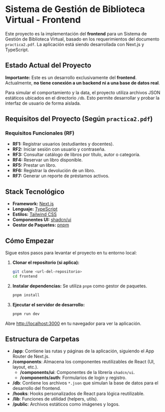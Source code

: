 # Sistema de Gestión de Biblioteca Virtual - Frontend

Este proyecto es la implementación del **frontend** para un Sistema de Gestión de Biblioteca Virtual, basado en los requerimientos del documento `practica2.pdf`. La aplicación está siendo desarrollada con Next.js y TypeScript.

## Estado Actual del Proyecto

**Importante:** Este es un desarrollo exclusivamente del **frontend**. Actualmente, **no tiene conexión a un backend ni a una base de datos real**. 

Para simular el comportamiento y la data, el proyecto utiliza archivos JSON estáticos ubicados en el directorio `/db`. Esto permite desarrollar y probar la interfaz de usuario de forma aislada.

## Requisitos del Proyecto (Según `practica2.pdf`)

### Requisitos Funcionales (RF)
- **RF1:** Registrar usuarios (estudiantes y docentes).
- **RF2:** Iniciar sesión con usuario y contraseña.
- **RF3:** Consultar catálogo de libros por título, autor o categoría.
- **RF4:** Reservar un libro disponible.
- **RF5:** Prestar un libro.
- **RF6:** Registrar la devolución de un libro.
- **RF7:** Generar un reporte de préstamos activos.

## Stack Tecnológico

- **Framework:** [Next.js](https://nextjs.org/)
- **Lenguaje:** [TypeScript](https://www.typescriptlang.org/)
- **Estilos:** [Tailwind CSS](https://tailwindcss.com/)
- **Componentes UI:** [shadcn/ui](https://ui.shadcn.com/)
- **Gestor de Paquetes:** [pnpm](https://pnpm.io/)

## Cómo Empezar

Sigue estos pasos para levantar el proyecto en tu entorno local:

1.  **Clonar el repositorio (si aplica):**
    ```bash
    git clone <url-del-repositorio>
    cd frontend
    ```

2.  **Instalar dependencias:**
    Se utiliza `pnpm` como gestor de paquetes.
    ```bash
    pnpm install
    ```

3.  **Ejecutar el servidor de desarrollo:**
    ```bash
    pnpm run dev
    ```

Abre [http://localhost:3000](http://localhost:3000) en tu navegador para ver la aplicación.

## Estructura de Carpetas

- **/app**: Contiene las rutas y páginas de la aplicación, siguiendo el App Router de Next.js.
- **/components**: Almacena los componentes reutilizables de React (UI, layout, etc.).
  - **/components/ui**: Componentes de la librería `shadcn/ui`.
  - **/components/auth**: Formularios de login y registro.
- **/db**: Contiene los archivos `*.json` que simulan la base de datos para el desarrollo del frontend.
- **/hooks**: Hooks personalizados de React para lógica reutilizable.
- **/lib**: Funciones de utilidad (helpers, utils).
- **/public**: Archivos estáticos como imágenes y logos.
